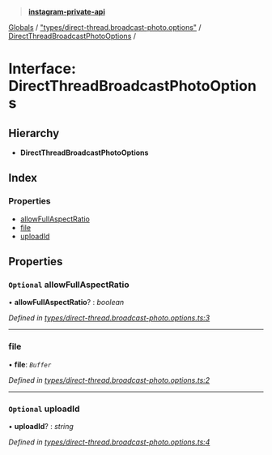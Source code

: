 > **[instagram-private-api](../README.md)**

[Globals](../README.md) / ["types/direct-thread.broadcast-photo.options"](../modules/_types_direct_thread_broadcast_photo_options_.md) / [DirectThreadBroadcastPhotoOptions](_types_direct_thread_broadcast_photo_options_.directthreadbroadcastphotooptions.md) /

# Interface: DirectThreadBroadcastPhotoOptions

## Hierarchy

* **DirectThreadBroadcastPhotoOptions**

## Index

### Properties

* [allowFullAspectRatio](_types_direct_thread_broadcast_photo_options_.directthreadbroadcastphotooptions.md#optional-allowfullaspectratio)
* [file](_types_direct_thread_broadcast_photo_options_.directthreadbroadcastphotooptions.md#file)
* [uploadId](_types_direct_thread_broadcast_photo_options_.directthreadbroadcastphotooptions.md#optional-uploadid)

## Properties

### `Optional` allowFullAspectRatio

• **allowFullAspectRatio**? : *boolean*

*Defined in [types/direct-thread.broadcast-photo.options.ts:3](https://github.com/dilame/instagram-private-api/blob/173bc62/src/types/direct-thread.broadcast-photo.options.ts#L3)*

___

###  file

• **file**: *`Buffer`*

*Defined in [types/direct-thread.broadcast-photo.options.ts:2](https://github.com/dilame/instagram-private-api/blob/173bc62/src/types/direct-thread.broadcast-photo.options.ts#L2)*

___

### `Optional` uploadId

• **uploadId**? : *string*

*Defined in [types/direct-thread.broadcast-photo.options.ts:4](https://github.com/dilame/instagram-private-api/blob/173bc62/src/types/direct-thread.broadcast-photo.options.ts#L4)*